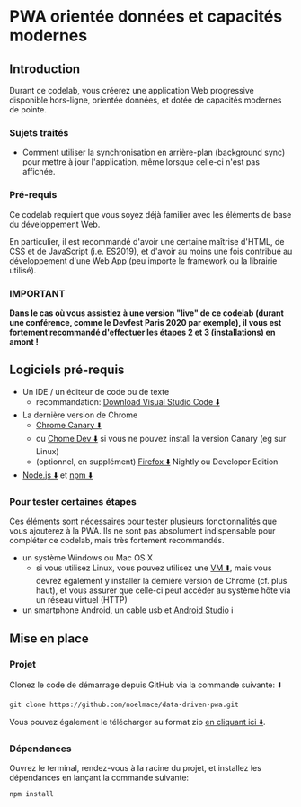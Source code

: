 # PWA orientée données et capacités modernes

## Introduction

Durant ce codelab, vous créerez une application Web progressive disponible hors-ligne, orientée données, et dotée de capacités modernes de pointe.

### Sujets traités

* Comment utiliser la synchronisation en arrière-plan (background sync) pour mettre à jour l'application, même lorsque celle-ci n'est pas affichée.

### Pré-requis

Ce codelab requiert que vous soyez déjà familier avec les éléments de base du développement Web.

En particulier, il est recommandé d'avoir une certaine maîtrise d'HTML, de CSS et de JavaScript (i.e. ES2019),
et d'avoir au moins une fois contribué au développement d'une Web App (peu importe le framework ou la librairie utilisé).

### IMPORTANT

<aside class="notice">
  <b>Dans le cas où vous assistiez à une version "live" de ce codelab (durant une conférence, comme le Devfest Paris 2020 par exemple), il vous est fortement recommandé d'effectuer les étapes 2 et 3 (installations) en amont !</b>
</aside>

## Logiciels pré-requis

* Un IDE / un éditeur de code ou de texte
  * recommandation: [Download Visual Studio Code ⬇️](https://code.visualstudio.com/)
* La dernière version de Chrome
  * [Chrome Canary ⬇️](https://www.google.com/chrome/canary/)
  * ou [Chome Dev ⬇️](https://www.google.com/chrome/dev/) si vous ne pouvez install la version Canary (eg sur Linux)
  * (optionnel, en supplément) [Firefox ⬇️](https://www.mozilla.org/fr/firefox/channel/desktop/#nightly) Nightly ou Developer Edition
* [Node.js ⬇️](https://nodejs.org/en/) et [npm ⬇️](https://www.npmjs.com/)

### Pour tester certaines étapes

<aside class="notice">
  Ces éléments sont nécessaires pour tester plusieurs fonctionnalités que vous ajouterez à la PWA. Ils ne sont pas absolument indispensable pour compléter ce codelab, mais très fortement recommandés.
</aside>

* un système Windows ou Mac OS X
  * si vous utilisez Linux, vous pouvez utilisez une [VM ⬇️](https://developer.microsoft.com/en-us/windows/downloads/virtual-machines/), mais vous devrez également y installer la dernière version de Chrome (cf. plus haut), et vous assurer que celle-ci peut accéder au système hôte via un réseau virtuel (HTTP)
* un smartphone Android, un cable usb et [Android Studio](https://developer.android.com/studio) ℹ️

## Mise en place

### Projet

Clonez le code de démarrage depuis GitHub via la commande suivante: ⬇️

```
git clone https://github.com/noelmace/data-driven-pwa.git
```

Vous pouvez également le télécharger au format zip [en cliquant ici ⬇️](https://github.com/noelmace/data-driven-pwa/archive/master.zip).

### Dépendances

Ouvrez le terminal, rendez-vous à la racine du projet, et installez les dépendances en lançant la commande suivante:

```
npm install
```
